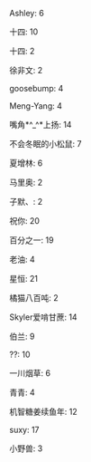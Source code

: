 Ashley:
6

十四:
10

十四:
2

徐非文:
2

goosebump:
4

Meng-Yang:
4

嘴角*^_^*上扬:
14

不会冬眠的小松鼠:
7

夏增林:
6

马里奥:
2

子默、:
2

祝你:
20

百分之一:
19

老油:
4

星恒:
21

橘猫八百吨:
2

Skyler爱啃甘蔗:
14

伯兰:
9

??:
10

一川烟草:
6

青青:
4

机智糖姜续鱼年:
12

suxy:
17

小野兽:
3